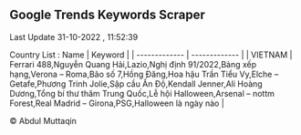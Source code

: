 

## Google Trends Keywords Scraper 
 
Last Update 31-10-2022 , 11:52:39

Country List :
 Name  | Keyword |
| ------------- | ------------- |
| VIETNAM | Ferrari 488,Nguyễn Quang Hải,Lazio,Nghị định 91/2022,Bảng xếp hạng,Verona – Roma,Bão số 7,Hồng Đăng,Hoa hậu Trần Tiểu Vy,Elche – Getafe,Phương Trinh Jolie,Sập cầu Ấn Độ,Kendall Jenner,Ali Hoàng Dương,Tổng bí thư thăm Trung Quốc,Lễ hội Halloween,Arsenal – nottm Forest,Real Madrid – Girona,PSG,Halloween là ngày nào |



© Abdul Muttaqin 
